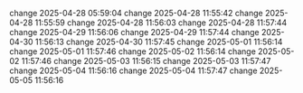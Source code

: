 
change 2025-04-28 05:59:04
change 2025-04-28 11:55:42
change 2025-04-28 11:55:59
change 2025-04-28 11:56:03
change 2025-04-28 11:57:44
change 2025-04-29 11:56:06
change 2025-04-29 11:57:44
change 2025-04-30 11:56:13
change 2025-04-30 11:57:45
change 2025-05-01 11:56:14
change 2025-05-01 11:57:46
change 2025-05-02 11:56:14
change 2025-05-02 11:57:46
change 2025-05-03 11:56:15
change 2025-05-03 11:57:47
change 2025-05-04 11:56:16
change 2025-05-04 11:57:47
change 2025-05-05 11:56:16
